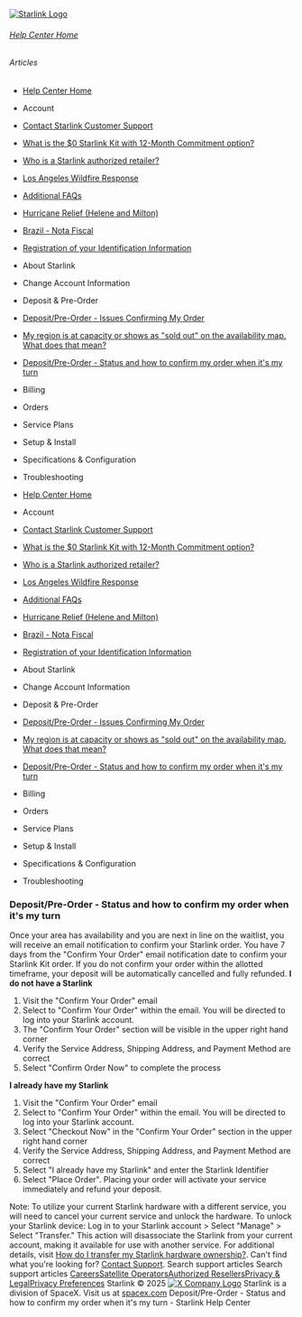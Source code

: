 [![Starlink Logo](https://www.starlink.com/_next/image?url=%2Fassets%2Fimages%2Flogo%2Flogo_white.png&w=3840&q=75)](https://www.starlink.com/support/article/<https:/www.starlink.com/>)
###### [Help Center Home](https://www.starlink.com/support/article/</support>)
###### Articles
  * [Help Center Home](https://www.starlink.com/support/article/</support>)
  * Account
  * [Contact Starlink Customer Support](https://www.starlink.com/support/article/</support/article/bdb63773-e93b-74e8-8e12-2da2fb6d534e>)
  * [What is the $0 Starlink Kit with 12-Month Commitment option?](https://www.starlink.com/support/article/</support/article/3a6a481b-f039-c82d-fa60-9a41fca1d1cb>)
  * [Who is a Starlink authorized retailer? ](https://www.starlink.com/support/article/</support/article/8a90222d-7c32-edd7-51f6-f696ece07105>)
  * [Los Angeles Wildfire Response](https://www.starlink.com/support/article/</support/article/6b54f490-bbb4-04ee-4ee7-3750d3d831fc>)
  * [Additional FAQs](https://www.starlink.com/support/article/</support/article/1668200d-1ce5-196c-d4bb-a39be9b27dbc>)
  * [Hurricane Relief (Helene and Milton)](https://www.starlink.com/support/article/</support/article/58126733-e4d2-db62-b919-9da261a4e096>)
  * [Brazil - Nota Fiscal](https://www.starlink.com/support/article/</support/article/0510d2b9-df68-9c24-f749-1e528ae6ca0e>)
  * [Registration of your Identification Information](https://www.starlink.com/support/article/</support/article/6189953a-dd63-a4dc-611c-ee799fdff348>)
  * About Starlink
  * Change Account Information
  * Deposit & Pre-Order
  * [Deposit/Pre-Order - Issues Confirming My Order](https://www.starlink.com/support/article/</support/article/a1d42ada-a016-0287-bef6-1bec8045b578>)
  * [My region is at capacity or shows as "sold out" on the availability map. What does that mean?](https://www.starlink.com/support/article/</support/article/240ac933-68ce-00dd-d8ec-0d5bf5816f3d>)
  * [Deposit/Pre-Order - Status and how to confirm my order when it's my turn](https://www.starlink.com/support/article/</support/article/3c662c5e-3048-6b19-5b65-4e1528844c30>)
  * Billing
  * Orders
  * Service Plans
  * Setup & Install
  * Specifications & Configuration
  * Troubleshooting


  * [Help Center Home](https://www.starlink.com/support/article/</support>)
  * Account
  * [Contact Starlink Customer Support](https://www.starlink.com/support/article/</support/article/bdb63773-e93b-74e8-8e12-2da2fb6d534e>)
  * [What is the $0 Starlink Kit with 12-Month Commitment option?](https://www.starlink.com/support/article/</support/article/3a6a481b-f039-c82d-fa60-9a41fca1d1cb>)
  * [Who is a Starlink authorized retailer? ](https://www.starlink.com/support/article/</support/article/8a90222d-7c32-edd7-51f6-f696ece07105>)
  * [Los Angeles Wildfire Response](https://www.starlink.com/support/article/</support/article/6b54f490-bbb4-04ee-4ee7-3750d3d831fc>)
  * [Additional FAQs](https://www.starlink.com/support/article/</support/article/1668200d-1ce5-196c-d4bb-a39be9b27dbc>)
  * [Hurricane Relief (Helene and Milton)](https://www.starlink.com/support/article/</support/article/58126733-e4d2-db62-b919-9da261a4e096>)
  * [Brazil - Nota Fiscal](https://www.starlink.com/support/article/</support/article/0510d2b9-df68-9c24-f749-1e528ae6ca0e>)
  * [Registration of your Identification Information](https://www.starlink.com/support/article/</support/article/6189953a-dd63-a4dc-611c-ee799fdff348>)
  * About Starlink
  * Change Account Information
  * Deposit & Pre-Order
  * [Deposit/Pre-Order - Issues Confirming My Order](https://www.starlink.com/support/article/</support/article/a1d42ada-a016-0287-bef6-1bec8045b578>)
  * [My region is at capacity or shows as "sold out" on the availability map. What does that mean?](https://www.starlink.com/support/article/</support/article/240ac933-68ce-00dd-d8ec-0d5bf5816f3d>)
  * [Deposit/Pre-Order - Status and how to confirm my order when it's my turn](https://www.starlink.com/support/article/</support/article/3c662c5e-3048-6b19-5b65-4e1528844c30>)
  * Billing
  * Orders
  * Service Plans
  * Setup & Install
  * Specifications & Configuration
  * Troubleshooting


### Deposit/Pre-Order - Status and how to confirm my order when it's my turn
Once your area has availability and you are next in line on the waitlist, you will receive an email notification to confirm your Starlink order.
You have 7 days from the "Confirm Your Order" email notification date to confirm your Starlink Kit order. If you do not confirm your order within the allotted timeframe, your deposit will be automatically cancelled and fully refunded.
**I do not have a Starlink**
  1. Visit the "Confirm Your Order" email 
  2. Select to "Confirm Your Order" within the email. You will be directed to log into your Starlink account.
  3. The "Confirm Your Order" section will be visible in the upper right hand corner
  4. Verify the Service Address, Shipping Address, and Payment Method are correct
  5. Select "Confirm Order Now" to complete the process


**I already have my Starlink**
  1. Visit the "Confirm Your Order" email 
  2. Select to "Confirm Your Order" within the email. You will be directed to log into your Starlink account.
  3. Select "Checkout Now" in the "Confirm Your Order" section in the upper right hand corner
  4. Verify the Service Address, Shipping Address, and Payment Method are correct
  5. Select "I already have my Starlink" and enter the Starlink Identifier
  6. Select "Place Order". Placing your order will activate your service immediately and refund your deposit.


Note: To utilize your current Starlink hardware with a different service, you will need to cancel your current service and unlock the hardware. To unlock your Starlink device: Log in to your Starlink account > Select "Manage" > Select "Transfer." This action will disassociate the Starlink from your current account, making it available for use with another service. For additional details, visit [How do I transfer my Starlink hardware ownership?](https://www.starlink.com/support/article/<https:/support.starlink.com/?topic=f3cad923-ed28-f957-365c-787f8fe2e4a2>).
Can't find what you're looking for? [Contact Support](https://www.starlink.com/support/article/</support/tickets?sourceType=web_article_help_center&sourceValue=3c662c5e-3048-6b19-5b65-4e1528844c30>).
Search support articles
Search support articles
[Careers](https://www.starlink.com/support/article/<https:/www.spacex.com/careers>)[Satellite Operators](https://www.starlink.com/support/article/<https:/starlink.com/satellite-operators>)[Authorized Resellers](https://www.starlink.com/support/article/<https:/starlink.com/resellers>)[Privacy & Legal](https://www.starlink.com/support/article/<https:/starlink.com/legal>)[Privacy Preferences](https://www.starlink.com/support/article/<>)
Starlink © 2025
[![X Company Logo](https://www.starlink.com/assets/images/icons/x-logo.svg)](https://www.starlink.com/support/article/<https:/twitter.com/Starlink>)
Starlink is a division of SpaceX. Visit us at [spacex.com](https://www.starlink.com/support/article/<https:/www.spacex.com/>)
Deposit/Pre-Order - Status and how to confirm my order when it's my turn - Starlink Help Center
